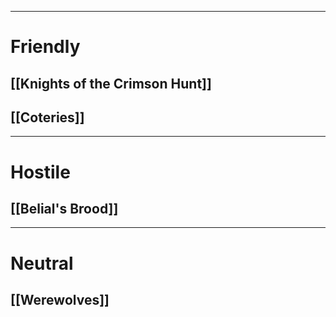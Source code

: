***
# Friendly

## [[Knights of the Crimson Hunt]]

## [[Coteries]]

---
# Hostile

## [[Belial's Brood]]

---
# Neutral

## [[Werewolves]]